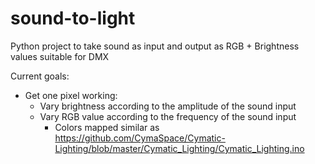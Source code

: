 # sound-to-light
Python project to take sound as input and output as RGB + Brightness values suitable for DMX

Current goals:

* Get one pixel working:
	* Vary brightness according to the amplitude of the sound input 
	* Vary RGB value according to the frequency of the sound input
		* Colors mapped similar as https://github.com/CymaSpace/Cymatic-Lighting/blob/master/Cymatic_Lighting/Cymatic_Lighting.ino 